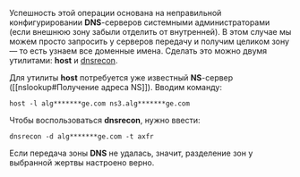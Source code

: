Успешность этой операции основана на неправильной конфигурировании **DNS**-серверов системными администраторами (если внешнюю зону забыли отделить от внутренней). В этом случае мы можем просто запросить у серверов передачу и получим целиком зону — то есть узнаем все доменные имена. Сделать это можно двумя утилитами: **host** и [dnsrecon](https://github.com/darkoperator/dnsrecon "dnsrecon").

Для утилиты **host** потребуется уже известный **NS**-сервер ([[nslookup#Получение адреса NS]]). Вводим команду:
```
host -l alg*******ge.com ns3.alg*******ge.com
```
Чтобы воспользоваться **dnsrecon**, нужно ввести:
```
dnsrecon -d alg*******ge.com -t axfr
```
Если передача зоны **DNS** не удалась, значит, разделение зон у выбранной жертвы настроено верно.